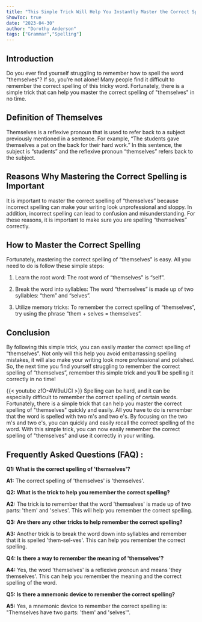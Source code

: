 ```yaml
---
title: "This Simple Trick Will Help You Instantly Master the Correct Spelling of 'Themselves'!"
ShowToc: true 
date: "2023-04-30"
author: "Dorothy Anderson" 
tags: ["Grammar","Spelling"]
---
```

## Introduction

Do you ever find yourself struggling to remember how to spell the word "themselves"? If so, you’re not alone! Many people find it difficult to remember the correct spelling of this tricky word. Fortunately, there is a simple trick that can help you master the correct spelling of "themselves" in no time. 

## Definition of Themselves

Themselves is a reflexive pronoun that is used to refer back to a subject previously mentioned in a sentence. For example, “The students gave themselves a pat on the back for their hard work.” In this sentence, the subject is “students” and the reflexive pronoun “themselves” refers back to the subject. 

## Reasons Why Mastering the Correct Spelling is Important

It is important to master the correct spelling of “themselves” because incorrect spelling can make your writing look unprofessional and sloppy. In addition, incorrect spelling can lead to confusion and misunderstanding. For these reasons, it is important to make sure you are spelling “themselves” correctly. 

## How to Master the Correct Spelling

Fortunately, mastering the correct spelling of “themselves” is easy. All you need to do is follow these simple steps: 

1. Learn the root word: The root word of “themselves” is “self”.

2. Break the word into syllables: The word “themselves” is made up of two syllables: “them” and “selves”. 

3. Utilize memory tricks: To remember the correct spelling of “themselves”, try using the phrase “them + selves = themselves”. 

## Conclusion 

By following this simple trick, you can easily master the correct spelling of “themselves”. Not only will this help you avoid embarrassing spelling mistakes, it will also make your writing look more professional and polished. So, the next time you find yourself struggling to remember the correct spelling of “themselves”, remember this simple trick and you’ll be spelling it correctly in no time!

{{< youtube zfO-4W9uUCI >}} 
Spelling can be hard, and it can be especially difficult to remember the correct spelling of certain words. Fortunately, there is a simple trick that can help you master the correct spelling of "themselves" quickly and easily. All you have to do is remember that the word is spelled with two m's and two e's. By focusing on the two m's and two e's, you can quickly and easily recall the correct spelling of the word. With this simple trick, you can now easily remember the correct spelling of "themselves" and use it correctly in your writing.

## Frequently Asked Questions (FAQ) :
**Q1: What is the correct spelling of 'themselves'?**

**A1:** The correct spelling of 'themselves' is 'themselves'.

**Q2: What is the trick to help you remember the correct spelling?**

**A2:** The trick is to remember that the word 'themselves' is made up of two parts: 'them' and 'selves'. This will help you remember the correct spelling.

**Q3: Are there any other tricks to help remember the correct spelling?**

**A3:** Another trick is to break the word down into syllables and remember that it is spelled 'them-sel-ves'. This can help you remember the correct spelling.

**Q4: Is there a way to remember the meaning of 'themselves'?**

**A4:** Yes, the word 'themselves' is a reflexive pronoun and means 'they themselves'. This can help you remember the meaning and the correct spelling of the word.

**Q5: Is there a mnemonic device to remember the correct spelling?**

**A5:** Yes, a mnemonic device to remember the correct spelling is: "Themselves have two parts: 'them' and 'selves'".





